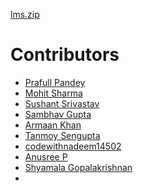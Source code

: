 [lms.zip](https://github.com/prafullpandey614/HactoberFest-2022/files/9689302/lms.zip)
# Contributors

<!-- prettier-ignore-start -->
- [Prafull Pandey](https://github.com/prafullpandey614)
- [Mohit Sharma](https://github.com/mohitsharma614)
- [Sushant Srivastav](https://github.com/conquerorsushant)
- [Sambhav Gupta](https://github.com/sambhavgupta0705)
- [Armaan Khan](https://github.com/AkP2809)
- [Tanmoy Sengupta](https://github.com/TSG405)
- [codewithnadeem14502](https://github.com/codewithnadeem14502)
- [Anusree P](https://github.com/anusree27)
- [Shyamala Gopalakrishnan](https://github.com/shyamala7)
- <!-- prettier-ignore-end -->
